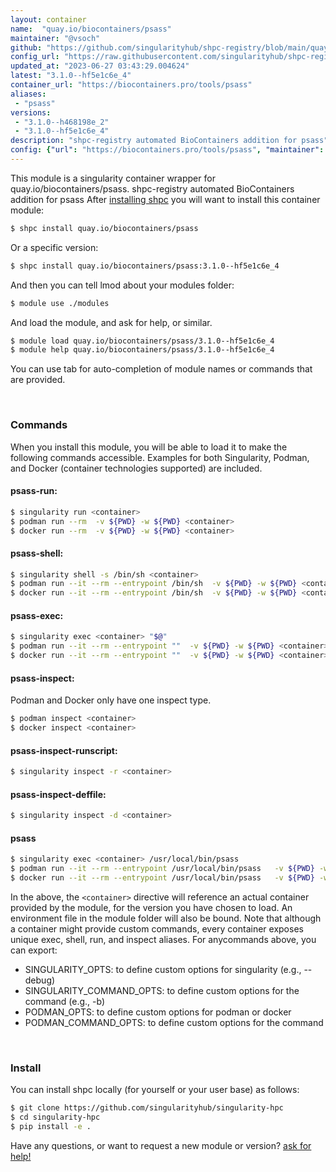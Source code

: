 ```yaml
---
layout: container
name:  "quay.io/biocontainers/psass"
maintainer: "@vsoch"
github: "https://github.com/singularityhub/shpc-registry/blob/main/quay.io/biocontainers/psass/container.yaml"
config_url: "https://raw.githubusercontent.com/singularityhub/shpc-registry/main/quay.io/biocontainers/psass/container.yaml"
updated_at: "2023-06-27 03:43:29.004624"
latest: "3.1.0--hf5e1c6e_4"
container_url: "https://biocontainers.pro/tools/psass"
aliases:
 - "psass"
versions:
 - "3.1.0--h468198e_2"
 - "3.1.0--hf5e1c6e_4"
description: "shpc-registry automated BioContainers addition for psass"
config: {"url": "https://biocontainers.pro/tools/psass", "maintainer": "@vsoch", "description": "shpc-registry automated BioContainers addition for psass", "latest": {"3.1.0--hf5e1c6e_4": "sha256:d63417c762923ae9da7c20e2c11ebb8cdfcae7059c5a5916db18f99f0848a088"}, "tags": {"3.1.0--h468198e_2": "sha256:19ed3f73a1de04d740ea6acf36737cbf3776e1706c0a8ffb7b07a3596090db38", "3.1.0--hf5e1c6e_4": "sha256:d63417c762923ae9da7c20e2c11ebb8cdfcae7059c5a5916db18f99f0848a088"}, "docker": "quay.io/biocontainers/psass", "aliases": {"psass": "/usr/local/bin/psass"}}
---
```


This module is a singularity container wrapper for quay.io/biocontainers/psass.
shpc-registry automated BioContainers addition for psass
After [installing shpc](#install) you will want to install this container module:


```bash
$ shpc install quay.io/biocontainers/psass
```

Or a specific version:

```bash
$ shpc install quay.io/biocontainers/psass:3.1.0--hf5e1c6e_4
```

And then you can tell lmod about your modules folder:

```bash
$ module use ./modules
```

And load the module, and ask for help, or similar.

```bash
$ module load quay.io/biocontainers/psass/3.1.0--hf5e1c6e_4
$ module help quay.io/biocontainers/psass/3.1.0--hf5e1c6e_4
```

You can use tab for auto-completion of module names or commands that are provided.

<br>

### Commands

When you install this module, you will be able to load it to make the following commands accessible.
Examples for both Singularity, Podman, and Docker (container technologies supported) are included.

#### psass-run:

```bash
$ singularity run <container>
$ podman run --rm  -v ${PWD} -w ${PWD} <container>
$ docker run --rm  -v ${PWD} -w ${PWD} <container>
```

#### psass-shell:

```bash
$ singularity shell -s /bin/sh <container>
$ podman run --it --rm --entrypoint /bin/sh  -v ${PWD} -w ${PWD} <container>
$ docker run --it --rm --entrypoint /bin/sh  -v ${PWD} -w ${PWD} <container>
```

#### psass-exec:

```bash
$ singularity exec <container> "$@"
$ podman run --it --rm --entrypoint ""  -v ${PWD} -w ${PWD} <container> "$@"
$ docker run --it --rm --entrypoint ""  -v ${PWD} -w ${PWD} <container> "$@"
```

#### psass-inspect:

Podman and Docker only have one inspect type.

```bash
$ podman inspect <container>
$ docker inspect <container>
```

#### psass-inspect-runscript:

```bash
$ singularity inspect -r <container>
```

#### psass-inspect-deffile:

```bash
$ singularity inspect -d <container>
```


#### psass

```bash
$ singularity exec <container> /usr/local/bin/psass
$ podman run --it --rm --entrypoint /usr/local/bin/psass   -v ${PWD} -w ${PWD} <container> -c " $@"
$ docker run --it --rm --entrypoint /usr/local/bin/psass   -v ${PWD} -w ${PWD} <container> -c " $@"
```



In the above, the `<container>` directive will reference an actual container provided
by the module, for the version you have chosen to load. An environment file in the
module folder will also be bound. Note that although a container
might provide custom commands, every container exposes unique exec, shell, run, and
inspect aliases. For anycommands above, you can export:

 - SINGULARITY_OPTS: to define custom options for singularity (e.g., --debug)
 - SINGULARITY_COMMAND_OPTS: to define custom options for the command (e.g., -b)
 - PODMAN_OPTS: to define custom options for podman or docker
 - PODMAN_COMMAND_OPTS: to define custom options for the command

<br>

### Install

You can install shpc locally (for yourself or your user base) as follows:

```bash
$ git clone https://github.com/singularityhub/singularity-hpc
$ cd singularity-hpc
$ pip install -e .
```

Have any questions, or want to request a new module or version? [ask for help!](https://github.com/singularityhub/singularity-hpc/issues)